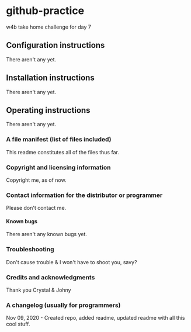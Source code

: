 # github-practice
w4b take home challenge for day 7
## Configuration instructions
There aren't any yet.
## Installation instructions
There aren't any yet.
## Operating instructions
There aren't any yet.
### A file manifest (list of files included)
This readme constitutes all of the files thus far.
### Copyright and licensing information
Copyright me, as of now. 
### Contact information for the distributor or programmer
Please don't contact me.
#### Known bugs
There aren't any known bugs yet.
### Troubleshooting
Don't cause trouble & I won't have to shoot you, savy?
### Credits and acknowledgments
Thank you Crystal & Johny
### A changelog (usually for programmers)
Nov 09, 2020 - Created repo, added readme, updated readme with all this cool stuff.
